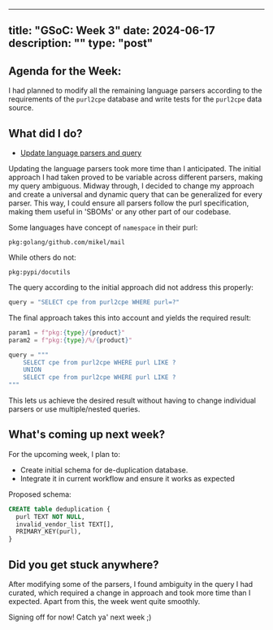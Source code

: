 
---
title: "GSoC: Week 3"
date: 2024-06-17
description: ""
type: "post"
---

## Agenda for the Week:

I had planned to modify all the remaining language parsers according to the requirements of the `purl2cpe` database and write tests for the `purl2cpe` data source.

## What did I do?

- [Update language parsers and query](https://github.com/intel/cve-bin-tool/pull/4188)

Updating the language parsers took more time than I anticipated. The initial approach I had taken proved to be variable across different parsers, making my query ambiguous. Midway through, I decided to 
change my approach and create a universal and dynamic query that can be generalized for every parser. This way, I could ensure all parsers follow the purl specification, making them useful in 'SBOMs' or
any other part of our codebase.


Some languages have concept of `namespace` in their purl:
```
pkg:golang/github.com/mikel/mail
```
While others do not:
```
pkg:pypi/docutils
```

The query according to the initial approach did not address this properly:
```py
query = "SELECT cpe from purl2cpe WHERE purl=?"
```

The final approach takes this into account and yields the required result:
```py
param1 = f"pkg:{type}/{product}"
param2 = f"pkg:{type}/%/{product}"

query = """
    SELECT cpe from purl2cpe WHERE purl LIKE ?
    UNION
    SELECT cpe from purl2cpe WHERE purl LIKE ?
"""
```

This lets us achieve the desired result without having to change individual parsers or use multiple/nested queries.

## What's coming up next week?

For the upcoming week, I plan to:

- Create initial schema for de-duplication database.
- Integrate it in current workflow and ensure it works as expected

Proposed schema:
```sql
CREATE table deduplication {
  purl TEXT NOT NULL,
  invalid_vendor_list TEXT[],
  PRIMARY_KEY(purl),
}
```

## Did you get stuck anywhere?

After modifying some of the parsers, I found ambiguity in the query I had curated, which required a change in approach and took more time than I expected. Apart from this, the week went quite smoothly.


Signing off for now! Catch ya' next week ;)
